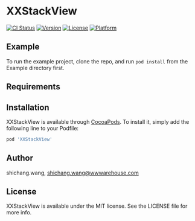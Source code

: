# XXStackView

[![CI Status](http://img.shields.io/travis/shichang.wang/XXStackView.svg?style=flat)](https://travis-ci.org/shichang.wang/XXStackView)
[![Version](https://img.shields.io/cocoapods/v/XXStackView.svg?style=flat)](http://cocoapods.org/pods/XXStackView)
[![License](https://img.shields.io/cocoapods/l/XXStackView.svg?style=flat)](http://cocoapods.org/pods/XXStackView)
[![Platform](https://img.shields.io/cocoapods/p/XXStackView.svg?style=flat)](http://cocoapods.org/pods/XXStackView)

## Example

To run the example project, clone the repo, and run `pod install` from the Example directory first.

## Requirements

## Installation

XXStackView is available through [CocoaPods](http://cocoapods.org). To install
it, simply add the following line to your Podfile:

```ruby
pod 'XXStackView'
```

## Author

shichang.wang, shichang.wang@wwwarehouse.com

## License

XXStackView is available under the MIT license. See the LICENSE file for more info.
